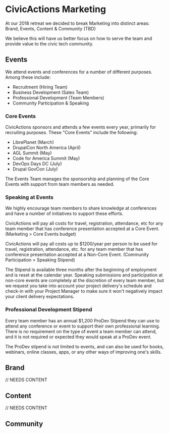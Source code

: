 # CivicActions Marketing

At our 2018 retreat we decided to break Marketing into distinct areas: Brand, Events, Content & Community (TBD)

We believe this will have us better focus on how to serve the team and provide value to the civic tech community. 

## Events

We attend events and conferences for a number of different purposes. Among these include:

 * Recruitment (Hiring Team)
 * Business Development (Sales Team)
 * Professional Development (Team Members)
 * Community Participation & Speaking

### Core Events

CivicActions sponsors and attends a few events every year, primarily for recruiting purposes. These "Core Events" include the following:

 * LibrePlanet (March)
 * DrupalCon North America (April)
 * AGL Summit (May)
 * Code for America Summit (May)
 * DevOps Days DC (July)
 * Drupal GovCon (July)

The Events Team manages the sponsorship and planning of the Core Events with support from team members as needed. 

### Speaking at Events

We highly encourage team members to share knowledge at conferences and have a number of initiatives to support these efforts.

CivicActions will pay all costs for travel, registration, attendance, etc for any team member that has conference presentation accepted at a Core Event. (Marketing > Core Events budget) 

CivicActions will pay all costs up to $1200/year per person to be used for travel, registration, attendance, etc. for any team member that has conference presentation accepted at a Non-Core Event. (Community Participation > Speaking Stipend) 

The Stipend is available three months after the beginning of employment and is reset at the calendar year. Speaking submissions and participation at non-core events are completely at the discretion of every team member, but we request you take into account your project delivery's schedule and check-in with your Project Manager to make sure it won't negatively impact your client delivery expectations.

### Professional Development Stipend

Every team member has an annual $1,200 ProDev Stipend they can use to attend any conference or event to support their own professional learning. There is no requirement on the type of event a team member can attend, and it is not required or expected they would speak at a ProDev event. 

The ProDev stipend is not limited to events, and can also be used for books, webinars, online classes, apps, or any other ways of improving one's skills.

## Brand

// NEEDS CONTENT

## Content

// NEEDS CONTENT

## Community
